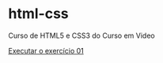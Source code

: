 # html-css
 Curso de HTML5 e CSS3 do Curso em Video

<a href="https://orisadex.github.io/html-css/exercicios/ex001/index">Executar o exercício 01</a>